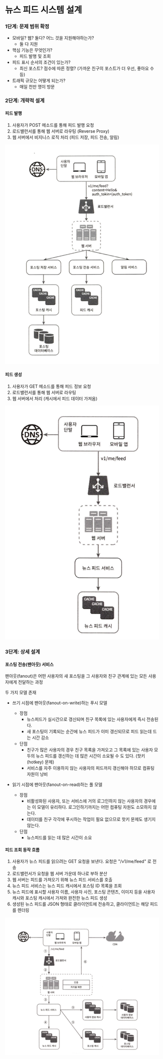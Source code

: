 # 뉴스 피드 시스템 설계

### 1단계: 문제 범위 확정
- 모바일? 웹? 둘다? 어느 것을 지원해야하는가?
    - 둘 다 지원
- 핵심 기능은 무엇인가?
    - 피드 발행 및 조회
- 피드 표시 순서의 조건이 있는가?
    - 최신 포스트? 점수에 따른 정렬? (가까운 친구의 포스트가 더 우선, 좋아요 수 등)
- 트래픽 규모는 어떻게 되는가?
    - 매일 천만 명이 방문

### 2단계: 개략적 설계

#### 피드 발행
1. 사용자가 POST 메소드를 통해 피드 발행 요청
2. 로드밸런서를 통해 웹 서버로 라우팅 (Reverse Proxy)
3. 웹 서버에서 비지니스 로직 처리 (피드 저장, 피드 전송, 알림)

![alt text](피드발행.png)

#### 피드 생성
1. 사용자가 GET 메소드를 통해 피드 정보 요청
2. 로드밸런서를 통해 웹 서버로 라우팅
3. 웹 서버에서 처리 (캐시에서 피드 데이터 가져옴)

![alt text](피드생성.png)

### 3단계: 상세 설계

#### 포스팅 전송(팬아웃) 서비스
팬아웃(fanout)은 어떤 사용자의 새 포스팅을 그 사용자와 친구 관계에 있는 모든 사용자에게 전달하는 과정

두 가지 모델 존재

- 쓰기 시점에 팬아웃(fanout-on-write)하는 푸시 모델
    - 장점
        - 뉴스피드가 실시간으로 갱신되며 친구 목록에 있는 사용자에게 즉시 전송된다.
        - 새 포스팅이 기록되는 순간에 뉴스 피드가 이미 갱신되므로 피드 읽는데 드는 시간 감소
    - 단점
        - 친구가 많은 사용자의 경우 친구 목록을 가져오고 그 목록에 있는 사용자 모두의 뉴스 피드를 갱신하는 데 많은 시간이 소요될 수 도 있다. (핫키(hotkey) 문제)
        - 서비스를 자주 이용하지 않는 사용자의 피드까지 갱신해야 하므로 컴퓨팅 자원이 낭비

- 읽기 시점에 팬아웃(fanout-on-read)하는 풀 모델
    - 장점
        - 비활성화된 사용자, 또는 서비스에 거의 로그인하지 않는 사용자의 경우에는 이 모델이 유리하다. 로그인하기까지는 어떤 컴퓨팅 자원도 소모하지 않는다.
        - 데이터를 친구 각각에 푸시하는 작업이 필요 없으므로 핫키 문제도 생기지 않는다.
    - 단점
         - 뉴스피드를 읽는 데 많은 시간이 소요
        

#### 피드 조회 동작 흐름

1. 사용자가 뉴스 피드를 읽으려는 GET 요청을 보낸다. 요청은 "/v1/me/feed" 로 전송
2. 로드밸런서가 요청을 웹 서버 가운데 하나로 부하 분산
3. 웹 서버는 피드를 가져오기 위해 뉴스 피드 서비스를 호출
4. 뉴스 피드 서비스는 뉴스 피드 캐시에서 포스팅 ID 목록을 조회
5. 뉴스 피드에 표시할 사용자 이름, 사용자 사진, 포스팅 콘텐츠, 이미지 등을 사용자 캐시와 포스팅 캐시에서 가져와 완전한 뉴스 피드 생성
6. 생성된 뉴스 피드를 JSON 형태로 클라이언트에 전송하고, 클라이언트는 해당 피드를 렌더링

![alt text](동작흐름.png)